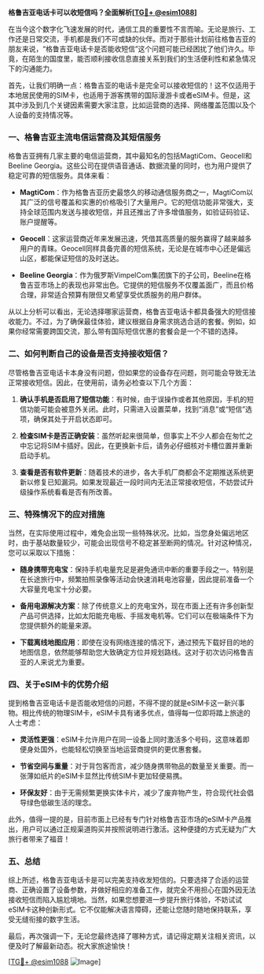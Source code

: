 **格鲁吉亚电话卡可以收短信吗？全面解析[[TG💪+ @esim1088](https://t.me/s/esim1088)]**

在当今这个数字化飞速发展的时代，通信工具的重要性不言而喻。无论是旅行、工作还是日常交流，手机都是我们不可或缺的伙伴。而对于那些计划前往格鲁吉亚的朋友来说，“格鲁吉亚电话卡是否能收短信”这个问题可能已经困扰了他们许久。毕竟，在陌生的国度里，能否顺利接收信息直接关系到我们的生活便利性和紧急情况下的沟通能力。

首先，让我们明确一点：格鲁吉亚的电话卡是完全可以接收短信的！这不仅适用于本地居民使用的SIM卡，也适用于游客携带的国际漫游卡或者eSIM卡。但是，这其中涉及到几个关键因素需要大家注意，比如运营商的选择、网络覆盖范围以及个人设备的支持情况等。

### **一、格鲁吉亚主流电信运营商及其短信服务**

格鲁吉亚拥有几家主要的电信运营商，其中最知名的包括MagtiCom、Geocell和Beeline Georgia。这些公司在提供语音通话、数据流量的同时，也为用户提供了稳定可靠的短信服务。具体来看：

- **MagtiCom**：作为格鲁吉亚历史最悠久的移动通信服务商之一，MagtiCom以其广泛的信号覆盖和实惠的价格吸引了大量用户。它的短信功能非常强大，支持全球范围内发送与接收短信，并且还推出了许多增值服务，如验证码验证、账户提醒等。
  
- **Geocell**：这家运营商近年来发展迅速，凭借其高质量的服务赢得了越来越多用户的青睐。Geocell同样具备完善的短信系统，无论是在城市中心还是偏远山区，都能保证短信的及时送达。

- **Beeline Georgia**：作为俄罗斯VimpelCom集团旗下的子公司，Beeline在格鲁吉亚市场上的表现也非常出色。它提供的短信服务不仅覆盖面广，而且价格合理，非常适合预算有限但又希望享受优质服务的用户群体。

从以上分析可以看出，无论选择哪家运营商，格鲁吉亚电话卡都具备强大的短信接收能力。不过，为了确保最佳体验，建议根据自身需求挑选合适的套餐。例如，如果你经常需要跨国交流，那么带有国际短信优惠的套餐会是一个不错的选择。

### **二、如何判断自己的设备是否支持接收短信？**

尽管格鲁吉亚电话卡本身没有问题，但如果您的设备存在问题，则可能会导致无法正常接收短信。因此，在使用前，请务必检查以下几个方面：

1. **确认手机是否启用了短信功能**：有时候，由于误操作或者其他原因，手机的短信功能可能会被意外关闭。此时，只需进入设置菜单，找到“消息”或“短信”选项，确保其处于开启状态即可。

2. **检查SIM卡是否正确安装**：虽然听起来很简单，但事实上不少人都会在匆忙之中忘记将SIM卡插好。因此，在更换新卡后，请务必仔细核对卡槽位置并重新启动手机。

3. **查看是否有软件更新**：随着技术的进步，各大手机厂商都会不定期推送系统更新以修复已知漏洞。如果发现最近一段时间内无法正常接收短信，不妨尝试升级操作系统看看是否有所改善。

### **三、特殊情况下的应对措施**

当然，在实际使用过程中，难免会出现一些特殊状况。比如，当您身处偏远地区时，由于基站数量较少，可能会出现信号不稳定甚至断网的情况。针对这种情况，您可以采取以下措施：

- **随身携带充电宝**：保持手机电量充足是避免通讯中断的重要手段之一。特别是在长途旅行中，频繁拍照录像等活动会快速消耗电池容量，因此提前准备一个大容量充电宝十分必要。

- **备用电源解决方案**：除了传统意义上的充电宝外，现在市面上还有许多创新型产品可供选择，比如太阳能充电板、手摇发电机等。它们可以在极端条件下为您提供额外的能量来源。

- **下载离线地图应用**：即使在没有网络连接的情况下，通过预先下载好目的地的地图信息，依然能够帮助您大致确定方位并规划路线。这对于初次访问格鲁吉亚的人来说尤为重要。

### **四、关于eSIM卡的优势介绍**

提到格鲁吉亚电话卡是否能收短信的问题，不得不提的就是eSIM卡这一新兴事物。相比传统的物理SIM卡，eSIM卡具有诸多优点，值得每一位即将踏上旅途的人士考虑：

- **灵活性更强**：eSIM卡允许用户在同一设备上同时激活多个号码，这意味着即便身处国外，也能轻松切换至当地运营商提供的更优惠套餐。

- **节省空间与重量**：对于背包客而言，减少随身携带物品的数量至关重要。而一张薄如纸片的eSIM卡显然比传统SIM卡更加轻便易携。

- **环保友好**：由于无需频繁更换实体卡片，减少了废弃物产生，符合现代社会倡导绿色低碳生活的理念。

此外，值得一提的是，目前市面上已经有专门针对格鲁吉亚市场的eSIM卡产品推出，用户可以通过正规渠道购买并按照说明进行激活。这种便捷的方式无疑为广大旅行者带来了福音！

### **五、总结**

综上所述，格鲁吉亚电话卡是可以完美支持收发短信的。只要选择了合适的运营商、正确设置了设备参数，并做好相应的准备工作，就完全不用担心在国外因无法接收短信而陷入尴尬境地。当然，如果您想要进一步提升旅行体验，不妨试试eSIM卡这种创新形式。它不仅能解决语言障碍，还能让您随时随地保持联系，享受无缝衔接的数字生活。

最后，再次强调一下，无论您最终选择了哪种方式，请记得定期关注相关资讯，以便及时了解最新动态。祝大家旅途愉快！

[[TG💪+ @esim1088](https://t.me/s/esim1088) ![Image](https://i.postimg.cc/4NQfJmqS/Snipaste-2025-05-13-00-14-12.png)]